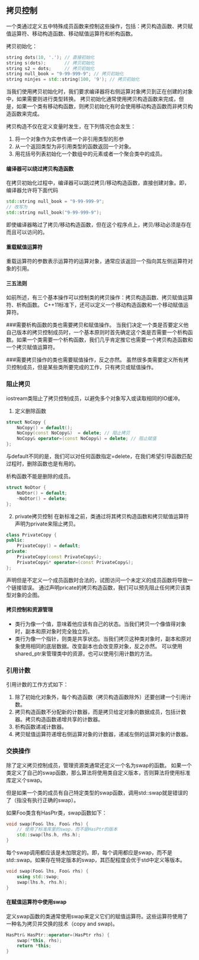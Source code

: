 ## 拷贝控制

一个类通过定义五中特殊成员函数来控制这些操作，包括：拷贝构造函数、拷贝赋值运算符、移动构造函数、移动赋值运算符和析构函数。

拷贝初始化：
```c++
string dots(10, '.'); // 直接初始化
string s(dots); 	  // 拷贝初始化
string s2 = dots; 	  // 拷贝初始化
string null_book = "9-99-999-9"; // 拷贝初始化
string ninjes = std::string(100, '9'); // 拷贝初始化
```
当我们使用拷贝初始化时，我们要求编译器将右侧运算对象拷贝到正在创建的对象中，如果需要则进行类型转换。
拷贝初始化通常使用拷贝构造函数来完成，但是，如果一个类有移动构函数，则拷贝初始化有时会使用移动构造函数而非拷贝构造函数来完成。

拷贝构造不仅在定义变量时发生，在下列情况也会发生：
1. 将一个对象作为实参传递一个非引用类型的形参
2. 从一个返回类型为非引用类型的函数返回一个对象。
3. 用花括号列表初始化一个数组中的元素或者一个聚合类中的成员。

#### 编译器可以绕过拷贝构造函数
在拷贝初始化过程中，编译器可以跳过拷贝/移动构造函数，直接创建对象。即，编译器允许将下面代码
```c++
std::string null_book = "9-99-999-9";
// 改写为
std::string null_book("9-99-999-9");
```
即使编译器略过了拷贝/移动构造函数，但在这个程序点上，拷贝/移动必须是存在而且可以访问的。

#### 重载赋值运算符

重载运算符的参数表示运算符的运算对象，通常应该返回一个指向其左侧运算符对象的引用。

#### 三五法则
如前所述，有三个基本操作可以控制类的拷贝操作：拷贝构造函数、拷贝赋值运算符、析构函数。
C++11标准下，还可以定义一个移动构造函数和一个移动赋值运算符。

###需要析构函数的类也需要拷贝和赋值操作。
当我们决定一个类是否要定义他自己版本的拷贝控制成员时，一个基本原则时首先确定这个类是否需要一个析构函数。如果一个类需要一个析构函数，我们几乎肯定推它也需要一个拷贝构造函数和一个拷贝赋值运算符。

###需要拷贝操作的类也需要赋值操作，反之亦然。
虽然很多类需要定义所有拷贝控制成员，但是某些类所要完成的工作，只有拷贝或赋值操作。

### 阻止拷贝
iostream类阻止了拷贝控制成员，以避免多个对象写入或读取相同的IO缓冲。

1. 定义删除函数
```c++
struct NoCopy {
	NoCopy() = default();
	NoCopy(const NoCopy&)  = delete; // 阻止拷贝
	NoCopy& operator=(const NoCopy&) = delete; // 阻止赋值
};
```
与default不同的是，我们可以对任何函数指定=delete，在我们希望引导函数匹配过程时，删除函数也是有用的。

析构函数不能是删除的成员。
```c++
struct NoDtor {
	NoDtor() = default;
	~NoDtor() = delete;
};
```

2. private拷贝控制
在新标准之前，类通过将其拷贝构造函数和拷贝赋值运算符声明为private来阻止拷贝。
```c++
class PrivateCopy {
public:
	PrivateCopy() = default;
private:
	PrivateCopy(const PrivateCopy&);
	PrivateCopy&* operator=(const PrivateCopy&);
};
```

声明但是不定义一个成员函数时合法的，试图访问一个未定义的成员函数将导致一个链接错误。
通过声明pricate的拷贝构造函数，我们可以预先阻止任何拷贝该类型对象的企图。

#### 拷贝控制和资源管理
- 类行为像一个值，意味着他应该有自己的状态。当我们拷贝一个像值得对象时，副本和原对象时完全独立的。
- 类行为像一个指针，则类是共享状态。当我们拷贝这种类对象时，副本和原对象使用相同的底层数据。改变副本也会改变原对象，反之亦然。
可以使用shared_ptr来管理类中的资源，也可以使用引用计数的方法。

### 引用计数
引用计数的工作方式如下：
1. 除了初始化对象外，每个构造函数（拷贝构造函数除外）还要创建一个引用计数。
2. 拷贝构造函数不分配新的计数器，而是拷贝给定对象的数据成员，包括计数器。拷贝构造函数递增共享的计数器。
3. 析构函数递减计数器。
4. 拷贝赋值运算符递增右侧运算对象的计数器，递减左侧的运算对象的计数器。

### 交换操作
除了定义拷贝控制成员，管理资源类通常还定义一个名为swap的函数。
如果一个类定义了自己的swap函数，那么算法将使用类自定义版本，否则算法将使用标准库定义个swap。

但是如果一个类的成员有自己特定类型的swap函数，调用std::swap就是错误的了（指没有执行正确的swap）。

如果Foo类含有HasPtr类，swap函数如下：
```c++
void swap(Foo& lhs, Foo& rhs) {
	// 使用了标准库里的swap，而不是HasPtr的版本
	std::swap(lhs.h, rhs.h);
}
```

每个swap调用都应该是未加限定的。即，每个调用都应是swap，而不是std::swap。如果存在特定版本的swap，其匹配程度会优于std中定义等版本。
```c++
void swap(Foo& lhs, Foo& rhs) {
	using std::swap;
	swap(lhs.h, rhs.h);
}
```
#### 在赋值运算符中使用swap

定义swap函数的类通常使用swap来定义它们的赋值运算符。这些运算符使用了一种名为拷贝并交换的技术（copy and swap)。
```c++
HasPtr& HasPtr::operator=(HasPtr rhs) {
	swap(*this, rhs);
	return *this;
}
```
